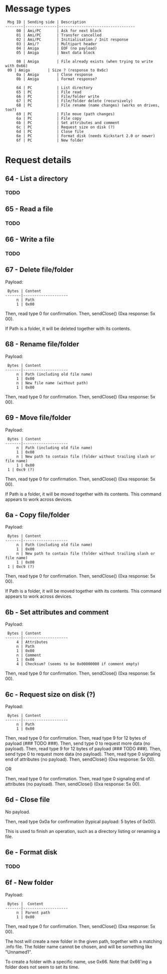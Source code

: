 Message types
==============

     Msg ID | Sending side | Description
    --------|--------------|----------------------------------
         00 | Ami/PC       | Ask for next block
         01 | Ami/PC       | Transfer cancelled
         02 | Ami/PC       | Initialisation / Init response
         03 | Ami/?        | Multipart header
         04 | Amiga        | EOF (no payload)
         05 | Amiga        | Next data block

         08 | Amiga        | File already exists (when trying to write with 0x66)
	 09 | Amiga        | Size ? (response to 0x6c)
         0a | Amiga        | Close response
         0b | Amiga        | Format response?

         64 | PC           | List directory
         65 | PC           | File read
         66 | PC           | File/folder write
         67 | PC           | File/folder delete (recursively)
         68 | PC           | File rename (name changes) (works on drives, too?)
         69 | PC           | File move (path changes)
         6a | PC           | File copy
         6b | PC           | Set attributes and comment
         6c | PC           | Request size on disk (?)
         6d | PC           | Close file
         6e | PC           | Format disk (needs Kickstart 2.0 or newer)
         6f | PC           | New folder




Request details
================

64 - List a directory
----------------------

### TODO ###


65 - Read a file
-----------------

### TODO ###


66 - Write a file
------------------

### TODO ###


67 - Delete file/folder
------------------------

Payload:

     Bytes | Content
    -------|--------------------
         n | Path
         1 | 0x00

Then, read type 0 for confirmation.
Then, sendClose() (0xa response: 5x 00).

If Path is a folder, it will be deleted together with its contents.


68 - Rename file/folder
------------------------

Payload:

     Bytes | Content
    -------|--------------------
         n | Path (including old file name)
         1 | 0x00
         n | New file name (without path)
         1 | 0x00

Then, read type 0 for confirmation.
Then, sendClose() (0xa response: 5x 00).


69 - Move file/folder
----------------------

Payload:

     Bytes | Content
    -------|--------------------
         n | Path (including old file name)
         1 | 0x00
         n | New path to contain file (folder without trailing slash or file name)
         1 | 0x00
	 1 | 0xc9 (?)

Then, read type 0 for confirmation.
Then, sendClose() (0xa response: 5x 00).

If Path is a folder, it will be moved together with its contents.
This command appears to work across devices.


6a - Copy file/folder
----------------------

Payload:

     Bytes | Content
    -------|--------------------
         n | Path (including old file name)
         1 | 0x00
         n | New path to contain file (folder without trailing slash or file name)
         1 | 0x00
	 1 | 0xc9 (?)

Then, read type 0 for confirmation.
Then, sendClose() (0xa response: 5x 00).

If Path is a folder, it will be moved together with its contents.
This command appears to work across devices.


6b - Set attributes and comment
--------------------------------

Payload:

     Bytes | Content
    -------|--------------------
         4 | Attributes
         n | Path
         1 | 0x00
         n | Comment
         1 | 0x00
         4 | Checksum? (seems to be 0x00000000 if comment empty)

Then, read type 0 for confirmation.
Then, sendClose() (0xa response: 5x 00).


6c - Request size on disk (?)
------------------------------------

Payload:

     Bytes | Content
    -------|--------------------
         n | Path
         1 | 0x00

Then, read type 0 for confirmation.
Then, read type 9 for 12 bytes of payload (### TODO ###).
Then, send type 0 to request more data (no payload).
Then, read type 9 for 12 bytes of payload (### TODO ###).
Then, send type 0 to request more data (no payload).
Then, read type 0 signaling end of attributes (no payload).
Then, sendClose() (0xa response: 5x 00).

OR

Then, read type 0 for confirmation.
Then, read type 0 signaling end of attributes (no payload).
Then, sendClose() (0xa response: 5x 00).



6d - Close file
----------------

No payload.

Then, read type 0x0a for confirmation (typical payload: 5 bytes of 0x00).

This is used to finish an operation, such as a directory listing
or renaming a file.


6e - Format disk
-----------------

### TODO ###


6f - New folder
----------------

Payload:

     Bytes |  Content
    -------|--------------------
         n | Parent path
         1 | 0x00

Then, read type 0 for confirmation.
Then, sendClose() (0xa response: 5x 00).

The host will create a new folder in the given path, together with a
matching .info file.
The folder name cannot be chosen, and will be something like "Unnamed1".

To create a folder with a specific name, use 0x66.
Note that 0x66'ing a folder does not seem to set its time.
